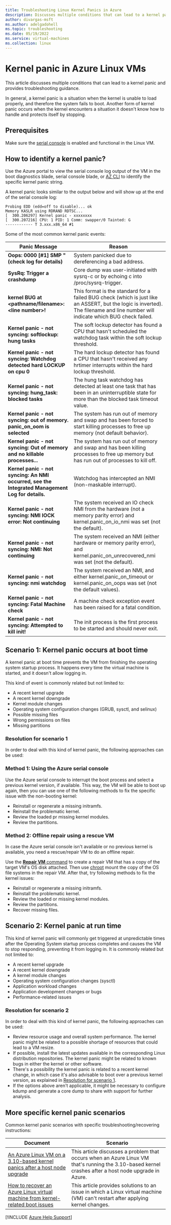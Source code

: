 ```yaml
---
title: Troubleshooting Linux Kernel Panics in Azure
description: Discusses multiple conditions that can lead to a kernel panic and provides general troubleshooting guidance.
author: divargas-msft
ms.author: adelgadohell
ms.topic: troubleshooting
ms.date: 05/19/2022
ms.service: virtual-machines
ms.collection: linux
---
```


# Kernel panic in Azure Linux VMs

This article discusses multiple conditions that can lead to a kernel panic and provides troubleshooting guidance.

In general, a kernel panic is a situation when the kernel is unable to load properly, and therefore the system fails to boot. Another form of kernel panic occurs when the kernel encounters a situation it doesn't know how to handle and protects itself by stopping.

## Prerequisites

Make sure the [serial console](serial-console-linux.md) is enabled and functional in the Linux VM.

## How to identify a kernel panic?

Use the Azure portal to view the serial console log output of the VM in the boot diagnostics blade, serial console blade, or [AZ CLI](/cli/azure/serial-console#az-serial-console-connect) to identify the specific kernel panic string.

A kernel panic looks similar to the output below and will show up at the end of the serial console log:

```output
Probing EDD (edd=off to disable)... ok
Memory KASLR using RDRAND RDTSC...
[  300.206297] Kernel panic - xxxxxxxx
[  300.207216] CPU: 1 PID: 1 Comm: swapper/0 Tainted: G               ------------ T 3.xxx.x86_64 #1
```

Some of the most common kernel panic events:

|Panic Message|Reason|
|----------------|-------------------------------|
| **Oops: 0000 [#1] SMP " (check log for details)** | System panicked due to dereferencing a bad address. |
| **SysRq: Trigger a crashdump** | Core dump was user-initiated with sysrq-c or by echoing c into /proc/sysrq-trigger. |
| **kernel BUG at \<pathname/filename>:\<line number>!** | This format is the standard for a failed BUG check (which is just like an ASSERT, but the logic is inverted). The filename and line number will indicate which BUG check failed. |
| **Kernel panic - not syncing: softlockup: hung tasks** | The soft lockup detector has found a CPU that hasn't scheduled the watchdog task within the soft lockup threshold. |
| **Kernel panic - not syncing: Watchdog detected hard LOCKUP on cpu 0** | The hard lockup detector has found a CPU that hasn't received any hrtimer interrupts within the hard lockup threshold. |
| **Kernel panic - not syncing: hung_task: blocked tasks** | The hung task watchdog has detected at least one task that has been in an uninterruptible state for more than the blocked task timeout value. |
| **Kernel panic - not syncing: out of memory. panic_on_oom is selected** | The system has run out of memory and swap and has been forced to start killing processes to free up memory (not default behavior). |
| **Kernel panic - not syncing: Out of memory and no killable processes...** | The system has run out of memory and swap and has been killing processes to free up memory but has run out of processes to kill off. |
| **Kernel panic - not syncing: An NMI occurred, see the Integrated Management Log for details.** | Watchdog has intercepted an NMI (non-maskable interrupt). |
| **Kernel panic - not syncing: NMI IOCK error: Not continuing** | The system received an IO check NMI from the hardware (not a memory parity error) and kernel.panic_on_io_nmi was set (not the default). |
| **Kernel panic - not syncing: NMI: Not continuing** |The system received an NMI (either hardware or memory parity error), and kernel.panic_on_unrecovered_nmi was set (not the default). |
| **Kernel panic - not syncing: nmi watchdog** | The system received an NMI, and either kernel.panic_on_timeout or kernel.panic_on_oops was set (not the default values). |
| **Kernel panic - not syncing: Fatal Machine check** | A machine check exception event has been raised for a fatal condition. |
| **Kernel panic - not syncing: Attempted to kill init!** | The init process is the first process to be started and should never exit. |

## Scenario 1: Kernel panic occurs at boot time

A kernel panic at boot time prevents the VM from finishing the operating system startup process. It happens every time the virtual machine is started, and it doesn't allow logging in.

This kind of event is commonly related but not limited to: 
* A recent kernel upgrade
* A recent kernel downgrade
* Kernel module changes
* Operating system configuration changes (GRUB, sysctl, and selinux)
* Possible missing files
* Wrong permissions on files
* Missing partitions

### Resolution for scenario 1

In order to deal with this kind of kernel panic, the following approaches can be used:

### Method 1: Using the Azure serial console

Use the Azure serial console to interrupt the boot process and select a previous kernel version, if available. This way, the VM will be able to boot up again, then you can use one of the following methods to fix the specific issue with the non-booting kernel:

* Reinstall or regenerate a missing initramfs.
* Reinstall the problematic kernel.
* Review the loaded pr missing kernel modules.
* Review the partitions.

### Method 2: Offline repair using a rescue VM

In case the Azure serial console isn't available or no previous kernel is available, you need a rescue/repair VM to do an offline repair.

Use the [**Repair VM** command](repair-linux-vm-using-azure-virtual-machine-repair-commands.md) to create a repair VM that has a copy of the target VM's OS disk attached. Then use [chroot](chroot-environment-linux.md) mount the copy of the OS file systems in the repair VM. After that, try following methods to fix the kernel issues:

* Reinstall or regenerate a missing initramfs.
* Reinstall the problematic kernel.
* Review the loaded or missing kernel modules.
* Review the partitions.
* Recover missing files.

## Scenario 2: Kernel panic at run time

This kind of kernel panic will commonly get triggered at unpredictable times after the Operating System startup process completes and causes the VM to stop responding, preventing it from logging in. It is commonly related but not limited to:

* A recent kernel upgrade
* A recent kernel downgrade
* A kernel module changes 
* Operating system configuration changes (sysctl)
* Application workload changes
* Application development changes or bugs
* Performance-related issues

### Resolution for scenario 2

In order to deal with this kind of kernel panic, the following approaches can be used:

* Review resource usage and overall system performance. The kernel panic might be related to a possible shortage of resources that could lead to a VM resize.
* If possible, install the latest updates available in the corresponding Linux distribution repositories. The kernel panic might be related to known bugs in either the kernel or other software.
* There's a possibility the kernel panic is related to a recent kernel change, in which case it's also advisable to boot over a previous kernel version, as explained in [Resolution for scenario 1](#method-1-using-the-azure-serial-console).
* If the options above aren't applicable, it might be necessary to configure kdump and generate a core dump to share with support for further analysis.

## More specific kernel panic scenarios

Common kernel panic scenarios with specific troubleshooting/recovering instructions:

| Document | Scenario |
|----------------|-------------------------------|
|[An Azure Linux VM on a 3.10-based kernel panics after a host node upgrade](linux-kernel-panics-upgrade.md)| This article discusses a problem that occurs when an Azure Linux VM that's running the 3.10-based kernel crashes after a host node upgrade in Azure. |
|[How to recover an Azure Linux virtual machine from kernel-related boot issues](kernel-related-boot-issues.md)|This article provides solutions to an issue in which a Linux virtual machine (VM) can't restart after applying kernel changes.|

[!INCLUDE [Azure Help Support](../../includes/azure-help-support.md)]
